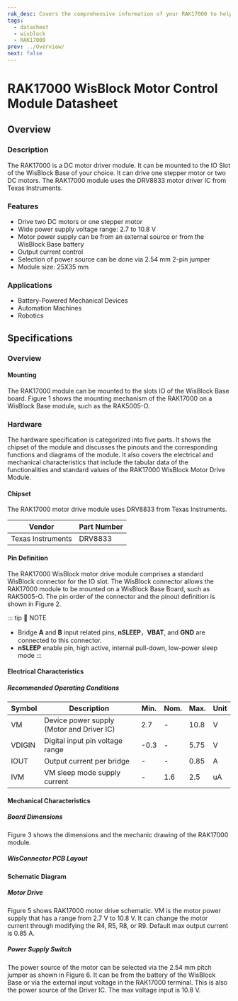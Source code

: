 ```yaml
---
rak_desc: Covers the comprehensive information of your RAK17000 to help you in using it. This information includes technical specifications, characteristics, and requirements, and it also discusses the device components.
tags:
  - datasheet
  - wisblock
  - RAK17000
prev: ../Overview/
next: false
---
```


# RAK17000 WisBlock Motor Control Module Datasheet

## Overview

### Description

The RAK17000 is a DC motor driver module. It can be mounted to the IO Slot of the WisBlock Base of your choice. It can drive one stepper motor or two DC motors. The RAK17000 module uses the DRV8833 motor driver IC from Texas Instruments.


### Features

- Drive two DC motors or one stepper motor
- Wide power supply voltage range: 2.7 to 10.8&nbsp;V
- Motor power supply can be from an external source or from the WisBlock Base battery
- Output current control 
- Selection of power source can be done via 2.54&nbsp;mm 2-pin jumper
- Module size: 25X35&nbsp;mm

### Applications

- Battery-Powered Mechanical Devices
- Automation Machines
- Robotics

## Specifications

### Overview

#### Mounting 

The RAK17000 module can be mounted to the slots IO of the WisBlock Base board. Figure 1 shows the mounting mechanism of the RAK17000 on a WisBlock Base module, such as the RAK5005-O. 

<rk-img
  src="/assets/images/wisblock/rak17000/datasheet/RAK17000_mounting.png"
  width="60%"
  caption="RAK17000 WisBlock Motor Drive Module Mounting"
/>

### Hardware

The hardware specification is categorized into five parts. It shows the chipset of the module and discusses the pinouts and the corresponding functions and diagrams of the module. It also covers the electrical and mechanical characteristics that include the tabular data of the functionalities and standard values of the RAK17000 WisBlock Motor Drive Module.

#### Chipset

The RAK17000 motor drive module uses DRV8833 from Texas Instruments. 

| Vendor            | Part Number |
| ----------------- | ----------- |
| Texas Instruments | DRV8833     |

#### Pin Definition

The RAK17000 WisBlock motor drive module comprises a standard WisBlock connector for the IO slot. The WisBlock connector allows the RAK17000 module to be mounted on a WisBlock Base Board, such as RAK5005-O. The pin order of the connector and the pinout definition is shown in Figure 2. 

::: tip 📝 NOTE
- Bridge **A** and **B** input related pins, **nSLEEP**，**VBAT**, and **GND** are connected to this connector.
- **nSLEEP** enable pin, high active, internal pull-down, low-power sleep mode
:::

<rk-img
  src="/assets/images/wisblock/rak17000/datasheet/rak17000_connector_pinout.png"
  width="40%"
  caption="RAK17000 WisBlock Motor Drive Module Pinout"
/>

#### Electrical Characteristics

##### Recommended Operating Conditions

| Symbol | Description                     | Min. | Nom. | Max. | Unit |
| ------ | ------------------------------- | ---- | ---- | ---- | ---- |
| VM     | Device power supply (Motor and Driver IC)            | 2.7  | -    | 10.8 | V    |
| VDIGIN | Digital input pin voltage range | -0.3 | -    | 5.75 | V    |
| IOUT   | Output current per bridge       | -    | -    | 0.85 | A    |
| IVM    | VM sleep mode supply current    | -    | 1.6  | 2.5  | uA   |

#### Mechanical Characteristics

##### Board Dimensions

Figure 3 shows the dimensions and the mechanic drawing of the RAK17000 module.

<rk-img
  src="/assets/images/wisblock/rak17000/datasheet/RAK17000_mechanic_drawing.png"
  width="90%"
  caption="RAK17000 WisBlock Motor Control Module Mechanical Drawing"
/>

##### WisConnector PCB Layout

<rk-img
  src="/assets/images/wisblock/rak17000/datasheet/MxxS1003K6M.png"
  width="100%"
  caption="WisConnector PCB Footprint and Recommendations"
/>

#### Schematic Diagram

##### Motor Drive

Figure 5 shows RAK17000 motor drive schematic. VM is the motor power supply that has a range from 2.7&nbsp;V to 10.8&nbsp;V. It can change the motor current through modifying the R4, R5, R8, or R9. Default max output current is 0.85&nbsp;A.

<rk-img
  src="/assets/images/wisblock/rak17000/datasheet/rak17000_schematic.png"
  width="100%"
  caption="RAK17000 WisBlock Motor Drive schematic"
/>

##### Power Supply Switch

The power source of the motor can be selected via the 2.54&nbsp;mm pitch jumper as shown in Figure 6. It can be from the battery of the WisBlock Base or via the external input voltage in the RAK17000 terminal. This is also the power source of the Driver IC. The max voltage input is 10.8&nbsp;V.

<rk-img
  src="/assets/images/wisblock/rak17000/datasheet/rak17000_schematic_power.png"
  width="35%"
  caption="RAK17000 Wisblock Power Supply Switch"
/>


